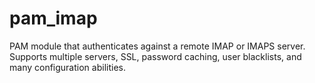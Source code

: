 pam_imap
========

PAM module that authenticates against a remote IMAP or IMAPS server. Supports multiple servers, SSL, password caching, user blacklists, and many configuration abilities.
